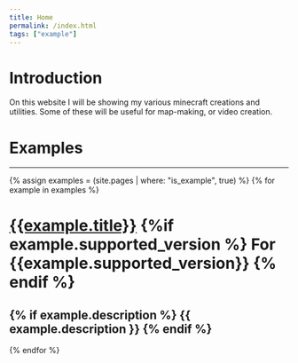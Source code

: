 ```yaml
---
title: Home
permalink: /index.html
tags: ["example"]
---
```

# Introduction  
On this website I will be showing my various minecraft creations and utilities. Some of these will be useful for map-making, or video creation.

# Examples  
---
{% assign examples = (site.pages | where: "is_example", true) %}
{% for example in examples %}
# [{{example.title}}]({{example.url}}) {%if example.supported_version %} For {{example.supported_version}} {% endif %}
{% if example.description %}
  {{ example.description }}
{% endif %}
---
{% endfor %}
